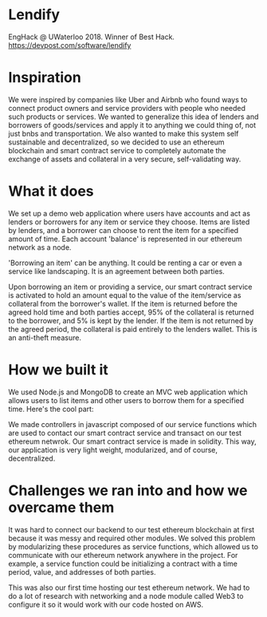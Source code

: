 # Lendify

EngHack @ UWaterloo 2018. Winner of Best Hack.
https://devpost.com/software/lendify

# Inspiration
We were inspired by companies like Uber and Airbnb who found ways to connect product owners and service providers with people who needed such products or services. We wanted to generalize this idea of lenders and borrowers of goods/services and apply it to anything we could thing of, not just bnbs and transportation. We also wanted to make this system self sustainable and decentralized, so we decided to use an ethereum blockchain and smart contract service to completely automate the exchange of assets and collateral in a very secure, self-validating way.

# What it does
We set up a demo web application where users have accounts and act as lenders or borrowers for any item or service they choose. Items are listed by lenders, and a borrower can choose to rent the item for a specified amount of time. Each account 'balance' is represented in our ethereum network as a node.

'Borrowing an item' can be anything. It could be renting a car or even a service like landscaping. It is an agreement between both parties.

Upon borrowing an item or providing a service, our smart contract service is activated to hold an amount equal to the value of the item/service as collateral from the borrower's wallet. If the item is returned before the agreed hold time and both parties accept, 95% of the collateral is returned to the borrower, and 5% is kept by the lender. If the item is not returned by the agreed period, the collateral is paid entirely to the lenders wallet. This is an anti-theft measure.

# How we built it
We used Node.js and MongoDB to create an MVC web application which allows users to list items and other users to borrow them for a specified time. Here's the cool part:

We made controllers in javascript composed of our service functions which are used to contact our smart contract service and transact on our test ethereum netwrok. Our smart contract service is made in solidity. This way, our application is very light weight, modularized, and of course, decentralized.

# Challenges we ran into and how we overcame them
It was hard to connect our backend to our test ethereum blockchain at first because it was messy and required other modules. We solved this problem by modularizing these procedures as service functions, which allowed us to communicate with our ethereum network anywhere in the project. For example, a service function could be initializing a contract with a time period, value, and addresses of both parties.

This was also our first time hosting our test ethereum network. We had to do a lot of research with networking and a node module called Web3 to configure it so it would work with our code hosted on AWS.
